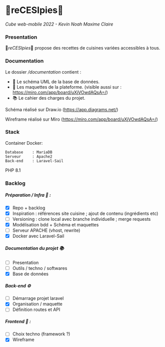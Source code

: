 # 🧁reCESIpies🧁

_Cube web-mobile 2022 - Kevin Noah Maxime Claire_

### Presentation

🧁*reCESIpies*🧁 propose des recettes de cuisines variées accessibles à tous.

### Documentation

Le dossier */documentation* contient :

 - 📐 Le schéma UML de la base de données.
 - 💄 Les maquettes de la plateforme. (visible  aussi sur : https://miro.com/app/board/uXjVOwdAQsA=/)
 - 📚 Le cahier des charges du projet.

Schéma réalisé sur Draw.io (https://app.diagrams.net/)

Wireframe réalisé sur Miro (https://miro.com/app/board/uXjVOwdAQsA=/)

### Stack

Container Docker:

    Database    : MariaDB
    Serveur     : Apache2
    Back-end    : Laravel-Sail

PHP 8.1

### Backlog


##### Préparation / Infra 🔧 :

* [x] Repo + backlog
* [x] Inspiration : références site cuisine ; ajout de contenu (ingrédients etc)
* [ ] Versioning : clone local avec branche individuelle ; merge requests 
* [x] Modélisation bdd + Schéma et maquettes
* [ ] Serveur APACHE (vhost, rewrite)
* [x] Docker avec Laravel-Sail 

##### Documentation du projet 📚

 * [ ] Presentation
 * [ ] Outils / techno / softwares
 * [x] Base de données

##### Back-end ⚙️

* [ ] Démarrage projet laravel
* [x] Organisation / maquette
* [ ] Définition routes et API

##### Frontend :nail_care: :

* [ ] Choix techno (framework ?)
* [x] Wireframe
